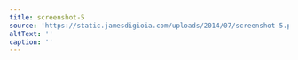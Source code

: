 ```yaml
---
title: screenshot-5
source: 'https://static.jamesdigioia.com/uploads/2014/07/screenshot-5.png'
altText: ''
caption: ''
---
```


